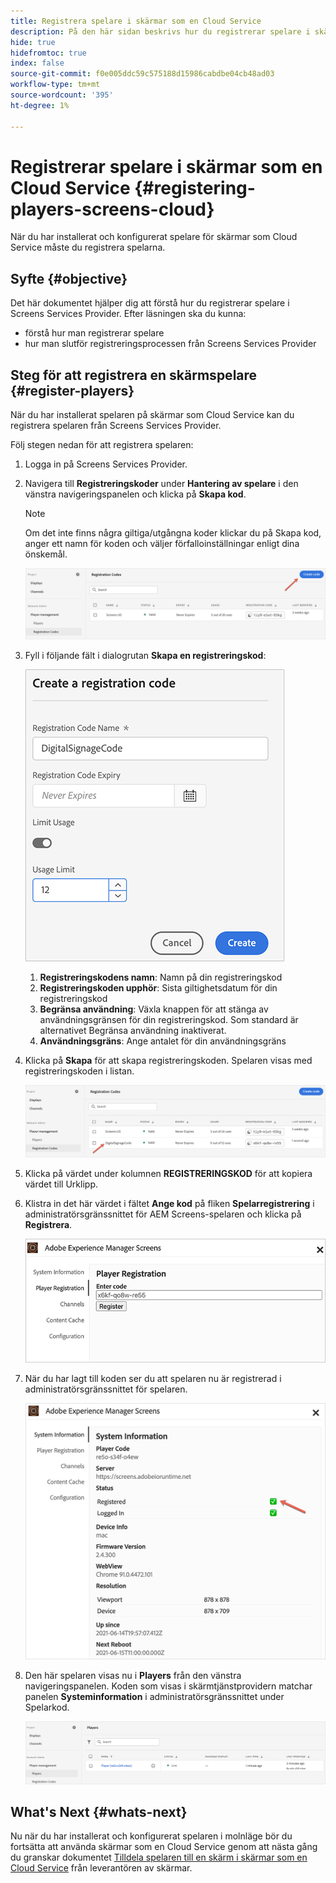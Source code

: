 ```yaml
---
title: Registrera spelare i skärmar som en Cloud Service
description: På den här sidan beskrivs hur du registrerar spelare i skärmar som en Cloud Service.
hide: true
hidefromtoc: true
index: false
source-git-commit: f0e005ddc59c575188d15986cabdbe04cb48ad03
workflow-type: tm+mt
source-wordcount: '395'
ht-degree: 1%

---
```



# Registrerar spelare i skärmar som en Cloud Service {#registering-players-screens-cloud}

När du har installerat och konfigurerat spelare för skärmar som Cloud Service måste du registrera spelarna.

## Syfte {#objective}

Det här dokumentet hjälper dig att förstå hur du registrerar spelare i Screens Services Provider. Efter läsningen ska du kunna:

* förstå hur man registrerar spelare
* hur man slutför registreringsprocessen från Screens Services Provider

## Steg för att registrera en skärmspelare {#register-players}

När du har installerat spelaren på skärmar som Cloud Service kan du registrera spelaren från Screens Services Provider.

Följ stegen nedan för att registrera spelaren:

1. Logga in på Screens Services Provider.

1. Navigera till **Registreringskoder** under **Hantering av spelare** i den vänstra navigeringspanelen och klicka på **Skapa kod**.

   >[!NOTE]
   >Om det inte finns några giltiga/utgångna koder klickar du på Skapa kod, anger ett namn för koden och väljer förfalloinställningar enligt dina önskemål.

   ![bild](/help/screens-cloud/assets/player/register-player1.png)

1. Fyll i följande fält i dialogrutan **Skapa en registreringskod**:

   ![bild](/help/screens-cloud/assets/player/register-player2.png)

   1. **Registreringskodens namn**: Namn på din registreringskod
   1. **Registreringskoden upphör**: Sista giltighetsdatum för din registreringskod
   1. **Begränsa användning**: Växla knappen för att stänga av användningsgränsen för din registreringskod. Som standard är alternativet Begränsa användning inaktiverat.
   1. **Användningsgräns**: Ange antalet för din användningsgräns

1. Klicka på **Skapa** för att skapa registreringskoden. Spelaren visas med registreringskoden i listan.

   ![bild](/help/screens-cloud/assets/player/register-player3.png)

1. Klicka på värdet under kolumnen **REGISTRERINGSKOD** för att kopiera värdet till Urklipp.

1. Klistra in det här värdet i fältet **Ange kod** på fliken **Spelarregistrering** i administratörsgränssnittet för AEM Screens-spelaren och klicka på **Registrera**.

   ![bild](/help/screens-cloud/assets/player/register-player4.png)


1. När du har lagt till koden ser du att spelaren nu är registrerad i administratörsgränssnittet för spelaren.

   ![bild](/help/screens-cloud/assets/player/register-player5.png)

1. Den här spelaren visas nu i **Players** från den vänstra navigeringspanelen. Koden som visas i skärmtjänstprovidern matchar panelen **Systeminformation** i administratörsgränssnittet under Spelarkod.

   ![bild](/help/screens-cloud/assets/player/register-player6.png)

## What&#39;s Next {#whats-next}

Nu när du har installerat och konfigurerat spelaren i molnläge bör du fortsätta att använda skärmar som en Cloud Service genom att nästa gång du granskar dokumentet [Tilldela spelaren till en skärm i skärmar som en Cloud Service](/help/screens-cloud/managing-players-registration/assigning-player-display.md) från leverantören av skärmar.